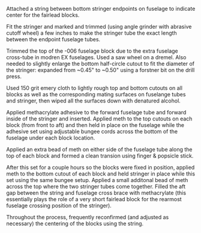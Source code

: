 Attached a string between bottom stringer endpoints on fuselage to indicate center for the fairlead blocks.

Fit the stringer and marked and trimmed (using angle grinder with abrasive cutoff wheel) a few inches to make the stringer tube the exact length between the endpoint fuselage tubes.

Trimmed the top of the -006 fuselage block due to the extra fuselage cross-tube in modren EX fuselages. Used a saw wheel on a dremel. Also needed to slightly enlarge the bottom half-circle cutout to fit the diameter of the stringer: expanded from ~0.45" to ~0.50" using a forstner bit on the drill press.

Used 150 grit emery cloth to lightly rough top and bottom cutouts on all blocks as well as the corresponding mating surfaces on fuselange tubes and stringer, then wiped all the surfaces down with denatured alcohol.

Applied methacrylate adhesive to the forward fuselage tube and forward inside of the stringer and inserted. Applied meth to the top cutouts on each block (from front to aft) and then held in place on the fuselage while the adhesive set using adjustable bungee cords across the bottom of the fuselage under each block location.

Applied an extra bead of meth on either side of the fuselage tube along the top of each block and formed a clean transion using finger & popsicle stick.

After this set for a couple hours so the blocks were fixed in position, applied meth to the bottom cutout of each block and held stringer in place while this set using the same bungee setup. Applied a small additonal bead of meth across the top where the two stringer tubes come together. Filled the aft gap between the string and fuselage cross brace with methacrylate (this essentially plays the role of a very short fairlead block for the rearmost fuselage crossing position of the stringer).

Throughout the process, frequently reconfirmed (and adjusted as necessary) the centering of the blocks using the string.
